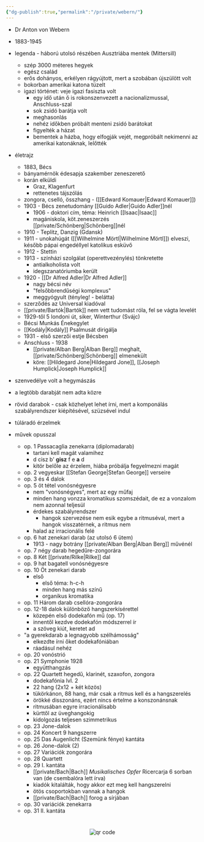 ```yaml
---
{"dg-publish":true,"permalink":"/private/webern/"}
---
```


- Dr Anton von Webern
- 1883-1945

- legenda - háború utolsó részében Ausztriába mentek (Mittersill)
	- szép 3000 méteres hegyek
	- egész család
	- erős dohányos, erkélyen rágyújtott, mert a szobában újszülött volt
	- bokorban amerikai katona tüzelt
	- igazi történet: veje igazi fasiszta volt
		- egy idő után ő is rokonszenvezett a nacionalizmussal, Anschluss-szal
		- sok zsidó barátja volt
		- meghasonlás
		- nehéz időkben próbált menteni zsidó barátokat
		- figyelték a házat
		- bementek a házba, hogy elfogják vejét, megpróbált nekimenni az amerikai katonáknak, lelőtték
- életrajz
	- 1883, Bécs
	- bányamérnök édesapja szakember zeneszerető
	- korán elküldi
		- Graz, Klagenfurt
		- rettenetes tájszólás
	- zongora, cselló, összhang - ([[Edward Komauer\|Edward Komauer]])
	- 1903 - Bécs zenetudomány [[Guido Adler\|Guido Adler]]nél
		- 1906 - doktori cím, téma: Heinrich [[Isaac\|Isaac]]
		- magániskola, köt.zeneszerzés [[private/Schönberg\|Schönberg]]nél
	- 1910 - Teplitz, Danzig (Gdansk)
	- 1911 - unokahúgát ([[Wilhelmine Mörtl\|Wilhelmine Mörtl]]) elveszi, később pápai engedéllyel katolikus esküvő
	- 1912 - Stettin
	- 1913 - színházi szolgálat (operettvezénylés) tönkretette
		- antialkoholista volt
		- idegszanatóriumba került
	- 1920 - [[Dr Alfred Adler\|Dr Alfred Adler]]
		- nagy bécsi név
		- "felsőbbrendűségi komplexus"
		- meggyógyult (tényleg! - belátta)
	- szerződés az Universal kiadóval
	- [[private/Bartók\|Bartók]] nem vett tudomást róla, fel se vágta levelét
	- 1929-től 5 londoni út, siker, Winterthur (Svájc)
	- Bécsi Munkás Énekegylet
	- [[Kodály\|Kodály]] Psalmusát dirigálja
	- 1931 - első szerzői estje Bécsben
	- Anschluss - 1938
		- [[private/Alban Berg\|Alban Berg]] meghalt, [[private/Schönberg\|Schönberg]] elmenekült
		- köre: [[Hildegard Jone\|Hildegard Jone]], [[Joseph Humplick\|Joseph Humplick]]
- szenvedélye volt a hegymászás
- a legtöbb darabját nem adta közre
- rövid darabok - csak közhelyet lehet írni, mert a komponálás szabályrendszer kiépítésével, szüzsével indul
- túláradó érzelmek
- művek opusszal
	- op. 1 Passacaglia zenekarra (diplomadarab)
		- tartani kell magát valamihez
		- d cisz b' **gisz** f e **a** d
		- kitör belőle az érzelem, hiába próbálja fegyelmezni magát
	- op. 2 vegyeskar [[Stefan George\|Stefan George]] verseire
	- op. 3 és 4 dalok
	- op. 5 öt tétel vonósnégyesre
		- nem "vonósnégyes", mert az egy műfaj
		- minden hang vonzza kromatikus szomszédait, de ez a vonzalom nem azonnal teljesül
		- érdekes szabályrendszer
			- hangok szervezése nem esik egybe a ritmuséval, mert a hangok visszatérnek, a ritmus nem
		- halad az irracionális felé
	- op. 6 hat zenekari darab (az utolsó 6 ütem)
		- 1913 - nagy botrány [[private/Alban Berg\|Alban Berg]] művénél
	- op. 7 négy darab hegedűre-zongorára
	- op. 8 Két [[private/Rilke\|Rilke]] dal
	- op. 9 hat bagatell vonósnégyesre
	- op. 10 Öt zenekari darab
		- első
			- első téma: h-c-h
			- minden hang más színű
			- organikus kromatika
	- op. 11 Három darab csellóra-zongorára
	- op. 12-18 dalok különböző hangszerkísérettel
		- közepén első dodekafón mű (op. 17)
		- innentől kezdve dodekafón módszerrel ír
		- a szöveg kiút, keretet ad
	- "a gyerekdarab a legnagyobb szélhámosság"
		- elkezdte írni őket dodekafóniában
		- ráadásul nehéz
	- op. 20 vonóstrió
	- op. 21 Symphonie 1928
		- együtthangzás
	- op. 22 Quartett hegedű, klarinét, szaxofon, zongora
		- dodekafónia lvl. 2
		- 22 hang (2x12 + két közös)
		- tükörkánon, 88 hang, már csak a ritmus kell és a hangszerelés
		- örökké disszonáns, ezért nincs értelme a konszonánsnak
		- ritmusában egyre irracionálisabb
		- kürttől az üveghangokig
		- kidolgozás teljesen szimmetrikus
	- op. 23 Jone-dalok
	- op. 24 Koncert 9 hangszerre
	- op. 25 Das Augenlicht (Szemünk fénye) kantáta
	- op. 26 Jone-dalok (2)
	- op. 27 Variációk zongorára
	- op. 28 Quartett
	- op. 29 I. kantáta
		- [[private/Bach\|Bach]] *Musikalisches Opfer* Ricercarja 6 sorban van (de csembalóra lett írva)
		- kiadók kitalálták, hogy akkor ezt meg kell hangszerelni
		- ötös csoportokban vannak a hangok
		- [[private/Bach\|Bach]] forog a sírjában
	- op. 30 variációk zenekarra
	- op. 31 II. kantáta
#
<p style="text-align: center;"><img src="https://chart.googleapis.com/chart?cht=qr&chl=https://notes.andrasdenes.com/webern&chs=180x180&choe=UTF-8&chld=L|2" alt="qr code"></p>

 